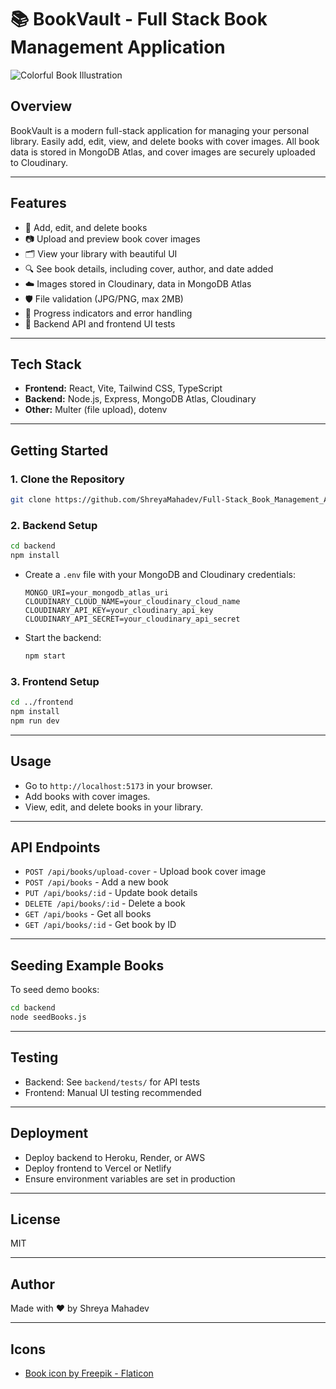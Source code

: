 

# 📚 BookVault - Full Stack Book Management Application


![Colorful Book Illustration](https://cdn-icons-png.flaticon.com/512/167/167755.png)

## Overview
BookVault is a modern full-stack application for managing your personal library. Easily add, edit, view, and delete books with cover images. All book data is stored in MongoDB Atlas, and cover images are securely uploaded to Cloudinary.

---

## Features
- 📝 Add, edit, and delete books
- 📷 Upload and preview book cover images
- 🗂️ View your library with beautiful UI
- 🔍 See book details, including cover, author, and date added
- ☁️ Images stored in Cloudinary, data in MongoDB Atlas
- 🛡️ File validation (JPG/PNG, max 2MB)
- 🚦 Progress indicators and error handling
- 🧪 Backend API and frontend UI tests

---

## Tech Stack
- **Frontend:** React, Vite, Tailwind CSS, TypeScript
- **Backend:** Node.js, Express, MongoDB Atlas, Cloudinary
- **Other:** Multer (file upload), dotenv

---

## Getting Started

### 1. Clone the Repository
```bash
git clone https://github.com/ShreyaMahadev/Full-Stack_Book_Management_Application.git
```

### 2. Backend Setup
```bash
cd backend
npm install
```
- Create a `.env` file with your MongoDB and Cloudinary credentials:
  ```env
  MONGO_URI=your_mongodb_atlas_uri
  CLOUDINARY_CLOUD_NAME=your_cloudinary_cloud_name
  CLOUDINARY_API_KEY=your_cloudinary_api_key
  CLOUDINARY_API_SECRET=your_cloudinary_api_secret
  ```
- Start the backend:
  ```bash
  npm start
  ```

### 3. Frontend Setup
```bash
cd ../frontend
npm install
npm run dev
```

---

## Usage
- Go to `http://localhost:5173` in your browser.
- Add books with cover images.
- View, edit, and delete books in your library.

---

## API Endpoints
- `POST /api/books/upload-cover` - Upload book cover image
- `POST /api/books` - Add a new book
- `PUT /api/books/:id` - Update book details
- `DELETE /api/books/:id` - Delete a book
- `GET /api/books` - Get all books
- `GET /api/books/:id` - Get book by ID

---

## Seeding Example Books
To seed demo books:
```bash
cd backend
node seedBooks.js
```

---

## Testing
- Backend: See `backend/tests/` for API tests
- Frontend: Manual UI testing recommended

---

## Deployment
- Deploy backend to Heroku, Render, or AWS
- Deploy frontend to Vercel or Netlify
- Ensure environment variables are set in production

---

## License
MIT

---

## Author
Made with ❤️ by Shreya Mahadev

---

## Icons
- [Book icon by Freepik - Flaticon](https://www.flaticon.com/free-icons/book)
